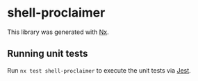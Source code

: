 # shell-proclaimer

This library was generated with [Nx](https://nx.dev).

## Running unit tests

Run `nx test shell-proclaimer` to execute the unit tests via [Jest](https://jestjs.io).

